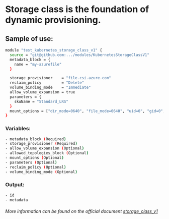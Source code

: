 # Storage class is the foundation of dynamic provisioning.

## Sample of use:

```bash
module "test_kubernetes_storage_class_v1" {
  source = "git@github.com:.../modules/KubernetesStorageClassV1"
  metadata_block = {
    name = "my-azurefile"
  }

  storage_provisioner    = "file.csi.azure.com"
  reclaim_policy         = "Delete"
  volume_binding_mode    = "Immediate"
  allow_volume_expansion = true
  parameters = {
    skuName = "Standard_LRS"
  }
  mount_options = ["dir_mode=0640", "file_mode=0640", "uid=0", "gid=0", "mfsymlinks", "cache=strict", "actimeo=30"]
}
```

### Variables:

```bash
- metadata_block (Required)
- storage_provisioner (Required)
- allow_volume_expansion (Optional)
- allowed_topologies_block (Optional)
- mount_options (Optional)
- parameters (Optional)
- reclaim_policy (Optional)
- volume_binding_mode (Optional)
```

### Output:

```bash
- id
- metadata
```

###### More information can be found on the official document [storage_class_v1](https://registry.terraform.io/providers/hashicorp/kubernetes/latest/docs/resources/storage_class_v1)